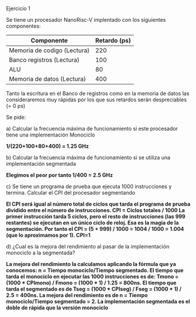 Ejercicio 1

Se tiene un procesador NanoRisc-V implentado con los siguientes componentes:

|Componente	   |                         Retardo (ps)|
|-|-|
|Memoria de codigo (Lectura)	   |             220|
|Banco registros (Lectura)	    |              100|
|ALU|	                                         80|
|Memoria de datos (Lectura)	               | 400|

Tanto la escritura en el Banco de registros como en la memoria de datos las consideraremos muy rápidas por los que sus retardos serán despreciables (= 0 ps)

Se pide:

a) Calcular la frecuencia máxima de funcionamiento si este procesador tiene una implementación Monociclo

**1/(220+100+80+400) = 1.25 GHz**

b) Calcular la frecuencia máxima de funcionamiento si se utiliza una implementación segmentada

**Elegimos el peor por tanto 1/400 = 2.5 GHz**

c) Se tiene un programa de prueba que ejecuta 1000 instrucciones y termina. Calcular el CPI del procesador segmentando

**El CPI será igual al número total de ciclos que tarda el programa de prueba dividido entre el número de instrucciones.
CPI = Ciclos totales / 1000
La primer instrucción tarda 5 ciclos, pero el resto de instrucciones (las 999 restantes) se ejecutan en un único ciclo de reloj. 
Esa es la magia de la segmentación. Por tanto el CPI = (5 + 999) / 1000 = 1004 / 1000 = 1.004 (que lo aproximamos por 1). CPI=1**

d) ¿Cual es la mejora del rendimiento al pasar de la implementación monociclo a la segmentada?

**La mejora del rendimiento la calculamos aplicando la fórmula que ya conocemos: n = Tiempo monociclo/Tiempo segmentado. 
El tiempo que tarda el monociclo en ejecutar las 1000 instrucciones es de: Tmono = (1000 * CPImono) / Fmono = (1000 * 1) / 1.25 = 800ns. 
El tiempo que tarda el segmentado es de Tseg = (1000 * CPIseg) / Fseg = (1000 * 1) / 2.5 = 400ns. 
La mejora del rendimiento es de n = Tiempo monociclo/Tiempo segmentado = 2.
La implementación segmentada es el doble de rápida que la versión monociclo**
